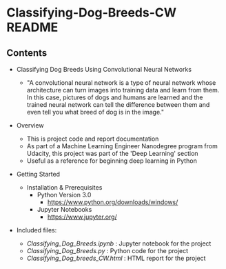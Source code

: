 # Classifying-Dog-Breeds-CW README

## Contents

  + Classifying Dog Breeds Using Convolutional Neural Networks
    + "A convolutional neural network is a type of neural network whose architecture can turn images into training data and learn from them.  In this case, pictures of dogs and humans are learned and the trained neural network can tell the difference between them and even tell you what breed of dog is in the image."
  
  + Overview
    + This is project code and report documentation
    + As part of a Machine Learning Engineer Nanodegree program from Udacity, this project was part of the 'Deep Learning' section
    + Useful as a reference for beginning deep learning in Python
  
  + Getting Started
    + Installation & Prerequisites
      + Python Version 3.0
        + https://www.python.org/downloads/windows/
      + Jupyter Notebooks
        + https://www.jupyter.org/
  
  + Included files:
    + *Classifying_Dog_Breeds.ipynb* : Jupyter notebook for the project
    + *Classifying_Dog_Breeds.py* : Python code for the project
    + *Classifying_Dog_breeds_CW.html* : HTML report for the project
